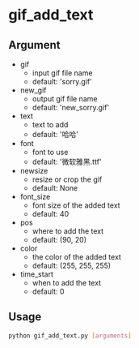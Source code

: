 # gif_add_text

## Argument

- gif
  - input gif file name
  - default: 'sorry.gif'
- new_gif
  - output gif file name
  - default: 'new_sorry.gif'
- text
  - text to add
  - default: '哈哈'
- font
  - font to use
  - default: '微软雅黑.ttf'
- newsize
  - resize or crop the gif
  - default: None
- font_size
  - font size of the added text
  - default: 40
- pos
  - where to add the text
  - default: (90, 20)
- color
  - the color of the added text
  - default: (255, 255, 255)
- time_start
  - when to add the text
  - default: 0

## Usage

```bash
python gif_add_text.py [arguments]
```